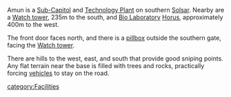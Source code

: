 Amun is a [Sub-Capitol](Sub-Capitol.md "wikilink") and [Technology
Plant](Technology_Plant.md "wikilink") on southern
[Solsar](Solsar.md "wikilink"). Nearby are a [Watch
tower](Watch_tower.md "wikilink"), 235m to the south, and [Bio
Laboratory](Bio_Laboratory.md "wikilink") [Horus](Horus.md "wikilink"),
approximately 400m to the west.

The front door faces north, and there is a [pillbox](pillbox.md "wikilink")
outside the southern gate, facing the [Watch
tower](Watch_tower.md "wikilink").

There are hills to the west, east, and south that provide good sniping
points. Any flat terrain near the base is filled with trees and rocks,
practically forcing [vehicles](vehicle.md "wikilink") to stay on the road.

[category:Facilities](category:Facilities.md "wikilink")
